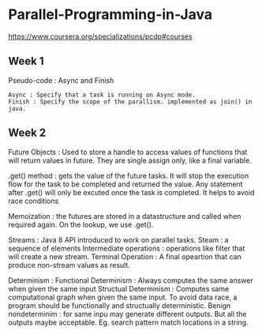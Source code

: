# Parallel-Programming-in-Java
https://www.coursera.org/specializations/pcdp#courses


## Week 1

Pseudo-code : Async and Finish
```
Async : Specify that a task is running on Async mode.
Finish : Specify the scope of the parallism. implemented as join() in java.
```

## Week 2

Future Objects : Used to store a handle to access values of functions that will return values in future. They are single assign only, like a final variable.

.get() method : gets the value of the future tasks. It will stop the execution flow for the task to be completed and returned the value. Any statement after .get() will only be excuted once the task is completed. It helps to avoid race conditions

Memoization : the futures are stored in a datastructure and called when required again. On the lookup, we use .get().

Streams :
    Java 8 API introduced to work on parallel tasks.
    Steam : a sequence of elements
    Intermediate operations : operations like filter that will create a new stream.
    Terminal Operation : A final opeartion that can produce non-stream values as result.

Determinism : 
    Functional Determinism : Always computes the same answer when given the same input
    Structual Determinism : Computes same computational graph when given the same input.
To avoid data race, a program should be functionally and structually deterministic.
Benign nondeterminim : for same inpu may generate different outputs. But all the outputs maybe acceptable. Eg. search pattern match locations in a string.

